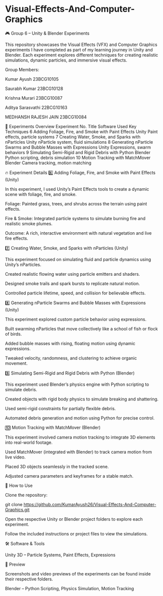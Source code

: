 # Visual-Effects-And-Computer-Graphics

🎮 Group 6 – Unity & Blender Experiments

This repository showcases the Visual Effects (VFX) and Computer Graphics experiments I have completed as part of my learning journey in Unity and Blender.
Each experiment explores different techniques for creating realistic simulations, dynamic particles, and immersive visual effects.

Group Members:

Kumar Ayush 23BCG10105

Saurabh Kumar 23BCG10128

Krishna Murari 23BCG10087

Aditya Sarasvathi 22BCG10163

MEDHANSH RAJESH JAIN 23BCG10084

📂 Experiments Overview
Experiment No.	Title	Software Used	Key Techniques
6	Adding Foliage, Fire, and Smoke with Paint Effects	Unity	Paint effects, particle systems
7	Creating Water, Smoke, and Sparks with nParticles	Unity	nParticle system, fluid simulations
8	Generating nParticle Swarms and Bubble Masses with Expressions	Unity	Expressions, swarm behaviors
9	Simulating Semi-Rigid and Rigid Debris with Python	Blender	Python scripting, debris simulation
10	Motion Tracking with MatchMover	Blender	Camera tracking, motion matching

🔥 Experiment Details
6️⃣ Adding Foliage, Fire, and Smoke with Paint Effects (Unity)

In this experiment, I used Unity’s Paint Effects tools to create a dynamic scene with foliage, fire, and smoke.

Foliage: Painted grass, trees, and shrubs across the terrain using paint effects.

Fire & Smoke: Integrated particle systems to simulate burning fire and realistic smoke plumes.

Outcome: A rich, interactive environment with natural vegetation and live fire effects.

7️⃣ Creating Water, Smoke, and Sparks with nParticles (Unity)

This experiment focused on simulating fluid and particle dynamics using Unity’s nParticles.

Created realistic flowing water using particle emitters and shaders.

Designed smoke trails and spark bursts to replicate natural motion.

Controlled particle lifetime, speed, and collision for believable effects.

8️⃣ Generating nParticle Swarms and Bubble Masses with Expressions (Unity)

This experiment explored custom particle behavior using expressions.

Built swarming nParticles that move collectively like a school of fish or flock of birds.

Added bubble masses with rising, floating motion using dynamic expressions.

Tweaked velocity, randomness, and clustering to achieve organic movement.

9️⃣ Simulating Semi-Rigid and Rigid Debris with Python (Blender)

This experiment used Blender’s physics engine with Python scripting to simulate debris.

Created objects with rigid body physics to simulate breaking and shattering.

Used semi-rigid constraints for partially flexible debris.

Automated debris generation and motion using Python for precise control.

🔟 Motion Tracking with MatchMover (Blender)

This experiment involved camera motion tracking to integrate 3D elements into real-world footage.

Used MatchMover (integrated with Blender) to track camera motion from live video.

Placed 3D objects seamlessly in the tracked scene.

Adjusted camera parameters and keyframes for a stable match.

🚀 How to Use

Clone the repository:

git clone https://github.com/KumarAyush26/Visual-Effects-And-Computer-Graphics.git


Open the respective Unity or Blender project folders to explore each experiment.

Follow the included instructions or project files to view the simulations.

🛠️ Software & Tools

Unity 3D – Particle Systems, Paint Effects, Expressions 

📸 Preview

Screenshots and video previews of the experiments can be found inside their respective folders.

Blender – Python Scripting, Physics Simulation, Motion Tracking
